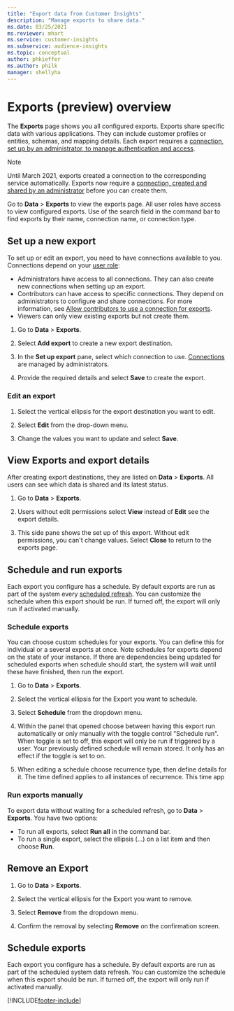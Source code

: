 ```yaml
---
title: "Export data from Customer Insights"
description: "Manage exports to share data."
ms.date: 03/25/2021
ms.reviewer: mhart
ms.service: customer-insights
ms.subservice: audience-insights
ms.topic: conceptual
author: phkieffer
ms.author: philk
manager: shellyha
---
```


# Exports (preview) overview

The **Exports** page shows you all configured exports. Exports share specific data with various applications. They can include customer profiles or entities, schemas, and mapping details. Each export requires a [connection, set up by an administrator, to manage authentication and access](connections.md).

> [!NOTE]
> Until March 2021, exports created a connection to the corresponding service automatically. Exports now require a [connection, created and shared by an administrator](connections.md) before you can create them.

Go to **Data** > **Exports** to view the exports page. All user roles have access to view configured exports. Use of the search field in the command bar to find exports by their name, connection name, or connection type.

## Set up a new export

To set up or edit an export, you need to have connections available to you. Connections depend on your [user role](permissions.md):
- Administrators have access to all connections. They can also create new connections when setting up an export.
- Contributors can have access to specific connections. They depend on administrators to configure and share connections. For more information, see [Allow contributors to use a connection for exports](connections.md#allow-contributors-to-use-a-connection-for-exports).
- Viewers can only view existing exports but not create them.

1. Go to **Data** > **Exports**.

1. Select **Add export** to create a new export destination.

1. In the **Set up export** pane, select which connection to use. [Connections](connections.md) are managed by administrators. 

1. Provide the required details and select **Save** to create the export.

### Edit an export

1. Select the vertical ellipsis for the export destination you want to edit.

1. Select **Edit** from the drop-down menu.

1. Change the values you want to update and select **Save**.

## View Exports and export details

After creating export destinations, they are listed on **Data** > **Exports**. All users can see which data is shared and its latest status.

1. Go to **Data** > **Exports**.

1. Users without edit permissions select **View** instead of **Edit** see the export details.

1. This side pane shows the set up of this export. Without edit permissions, you can't change values. Select **Close** to return to the exports page.

## Schedule and run exports

Each export you configure has a schedule. By default exports are run as part of the system every [scheduled refresh](system.md#schedule-tab). You can customize the schedule when this export should be run. If turned off, the export will only run if activated manually.

### Schedule exports
You can choose custom schedules for your exports. You can define this for individual or a several exports at once. 
Note schedules for exports depend on the state of your instance. If there are dependencies being updated for scheduled exports when schedule should start, the system will wait until these have finished, then run the export.

1. Go to **Data** > **Exports**.

1. Select the vertical ellipsis for the Export you want to schedule.

1. Select **Schedule** from the dropdown menu.

1. Within the panel that opened choose between having this export run automatically or only manually with the toggle control "Schedule run". When toggle is set to off, this export will only be run if triggered by a user. Your previously defined schedule will remain stored. It only has an effect if the toggle is set to on.

1. When editing a schedule choose recurrence type, then define details for it. The time defined applies to all instances of recurrence. This time app

### Run exports manually
To export data without waiting for a scheduled refresh, go to **Data** > **Exports**. You have two options:

- To run all exports, select **Run all** in the command bar. 
- To run a single export, select the ellipsis (...) on a list item and then choose **Run**.

## Remove an Export

1. Go to **Data** > **Exports**.

1. Select the vertical ellipsis for the Export you want to remove.

1. Select **Remove** from the dropdown menu.

1. Confirm the removal by selecting **Remove** on the confirmation screen.

## Schedule exports
Each export you configure has a schedule. By default exports are run as part of the scheduled system data refresh. You can customize the schedule when this export should be run. If turned off, the export will only run if activated manually.

[!INCLUDE[footer-include](../includes/footer-banner.md)]
